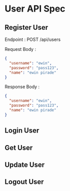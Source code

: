 # User API Spec

## Register User

Endpoint : POST /api/users

Request Body :

```json
{
  "username": "ewin",
  "password": "pass123",
  "name": "ewin pirade"
}
```

Response Body :

```json
{
  "username": "ewin",
  "password": "pass123",
  "name": "ewin pirade"
}
```

## Login User

## Get User

## Update User

## Logout User

